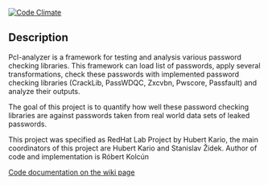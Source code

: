 [![Code Climate](https://codeclimate.com/github/redhat-qe-security/pcl-analyzer/badges/gpa.svg)](https://codeclimate.com/github/redhat-qe-security/pcl-analyzer)

## Description

Pcl-analyzer is a framework for testing and analysis various password checking libraries. This framework can load list of passwords, apply several transformations, check these passwords with implemented password checking libraries (CrackLib, PassWDQC, Zxcvbn, Pwscore, Passfault) and analyze their outputs.

The goal of this project is to quantify how well these password checking libraries are against passwords taken from real world data sets of leaked passwords.

This project was specified as RedHat Lab Project by Hubert Kario, the main coordinators of this project are Hubert Kario and Stanislav Židek. Author of code and implementation is Róbert Kolcún

[Code documentation on the wiki page](https://github.com/redhat-qe-security/pcl-analyzer/wiki)
